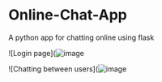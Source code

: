 # Online-Chat-App
A python app for chatting online using flask

![Login page](![image](https://github.com/sjadhav07/Online-Chat-App/assets/117652787/6ed21b6a-f88b-412e-92cd-c60a67e38bb0)

![Chatting between users](![image](https://github.com/sjadhav07/Online-Chat-App/assets/117652787/f2d60647-8836-4f1e-91eb-d2e148e00c0e)

